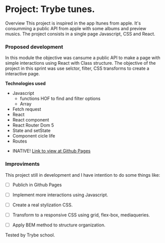 # Project: Trybe tunes.

Overview
This project is inspired in the app Itunes from apple. It's consumming a public API from apple with some albums and preview musics.
The project consists in a single page Javascript, CSS and React.

### Proposed development

In this module the objective was  cansume a public API to make a page with simple interactions using React with Class structure.
The objective of the project in this sprint was use selctor, filter, CSS transforms to create a interactive page.

**Technologies used**

- Javascript
  - functions HOF to find and filter options
  - Array
- Fetch request
- React
- React component
- React Router Dom 5
- State and setState
- Component cicle life
- Routes

* INATIVE! [Link to view at Github Pages]()

### Improviments

This project still in development and I have intention to do some things like:

- [ ] Publich in Github Pages
- [ ] Implement more interactions using Javascript.
- [ ] Create a real stylization CSS.
- [ ] Transform to a responsive CSS using grid, flex-box, mediaqueries.
- [ ] Apply BEM method to structure organization.


Tested by Trybe school.

